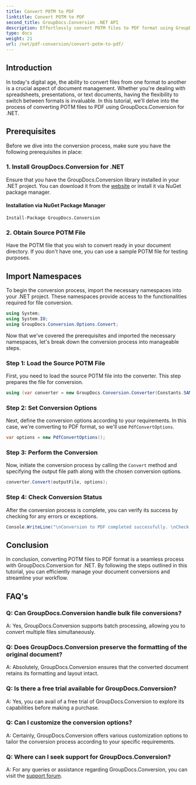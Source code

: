 ```yaml
---
title: Convert POTM to PDF
linktitle: Convert POTM to PDF
second_title: GroupDocs.Conversion .NET API
description: Effortlessly convert POTM files to PDF format using GroupDocs.Conversion for .NET. Streamline your document management workflow.
type: docs
weight: 21
url: /net/pdf-conversion/convert-potm-to-pdf/
---
```

## Introduction

In today's digital age, the ability to convert files from one format to another is a crucial aspect of document management. Whether you're dealing with spreadsheets, presentations, or text documents, having the flexibility to switch between formats is invaluable. In this tutorial, we'll delve into the process of converting POTM files to PDF using GroupDocs.Conversion for .NET.

## Prerequisites

Before we dive into the conversion process, make sure you have the following prerequisites in place:

### 1. Install GroupDocs.Conversion for .NET

Ensure that you have the GroupDocs.Conversion library installed in your .NET project. You can download it from the [website](https://releases.groupdocs.com/conversion/net/) or install it via NuGet package manager.

#### Installation via NuGet Package Manager

```
Install-Package GroupDocs.Conversion
```

### 2. Obtain Source POTM File

Have the POTM file that you wish to convert ready in your document directory. If you don't have one, you can use a sample POTM file for testing purposes.

## Import Namespaces

To begin the conversion process, import the necessary namespaces into your .NET project. These namespaces provide access to the functionalities required for file conversion.

```csharp
using System;
using System.IO;
using GroupDocs.Conversion.Options.Convert;
```

Now that we've covered the prerequisites and imported the necessary namespaces, let's break down the conversion process into manageable steps.

### Step 1: Load the Source POTM File

First, you need to load the source POTM file into the converter. This step prepares the file for conversion.

```csharp
using (var converter = new GroupDocs.Conversion.Converter(Constants.SAMPLE_POTM))
```

### Step 2: Set Conversion Options

Next, define the conversion options according to your requirements. In this case, we're converting to PDF format, so we'll use `PdfConvertOptions`.

```csharp
var options = new PdfConvertOptions();
```

### Step 3: Perform the Conversion

Now, initiate the conversion process by calling the `Convert` method and specifying the output file path along with the chosen conversion options.

```csharp
converter.Convert(outputFile, options);
```

### Step 4: Check Conversion Status

After the conversion process is complete, you can verify its success by checking for any errors or exceptions.

```csharp
Console.WriteLine("\nConversion to PDF completed successfully. \nCheck output in {0}", outputFolder);
```

## Conclusion

In conclusion, converting POTM files to PDF format is a seamless process with GroupDocs.Conversion for .NET. By following the steps outlined in this tutorial, you can efficiently manage your document conversions and streamline your workflow.

## FAQ's

### Q: Can GroupDocs.Conversion handle bulk file conversions?

A: Yes, GroupDocs.Conversion supports batch processing, allowing you to convert multiple files simultaneously.

### Q: Does GroupDocs.Conversion preserve the formatting of the original document?

A: Absolutely, GroupDocs.Conversion ensures that the converted document retains its formatting and layout intact.

### Q: Is there a free trial available for GroupDocs.Conversion?

A: Yes, you can avail of a free trial of GroupDocs.Conversion to explore its capabilities before making a purchase.

### Q: Can I customize the conversion options?

A: Certainly, GroupDocs.Conversion offers various customization options to tailor the conversion process according to your specific requirements.

### Q: Where can I seek support for GroupDocs.Conversion?

A: For any queries or assistance regarding GroupDocs.Conversion, you can visit the [support forum](https://forum.groupdocs.com/c/conversion/11).
